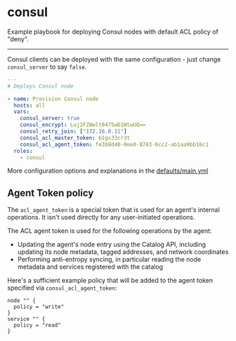 # consul

Example playbook for deploying Consul nodes with default ACL policy of "deny".

---

Consul clients can be deployed with the same configuration - just change `consul_server` to say `false`.

```yml
---
# Deploys Consul node

- name: Provision Consul node
  hosts: all
  vars:
    consul_server: true
    consul_encrypt: Luj2FZWwlt8475wD1WtwUQ==
    consul_retry_join: ["172.16.0.11"]
    consul_acl_master_token: b1gs33cr3t
    consul_acl_agent_token: fe3b8d40-0ee0-8783-6cc2-ab1aa9bb16c1
  roles:
    - consul
```

More configuration options and explanations in the [defaults/main.yml](/consul/defaults/main.yml)

## Agent Token policy

The `acl_agent_token` is a special token that is used for an agent's internal operations. It isn't used directly for any user-initiated operations.

The ACL agent token is used for the following operations by the agent:

- Updating the agent's node entry using the Catalog API, including updating its node metadata, tagged addresses, and network coordinates
- Performing anti-entropy syncing, in particular reading the node metadata and services registered with the catalog

Here's a sufficient example policy that will be added to the agent token specified via `consul_acl_agent_token`:

```hcl
node "" {
  policy = "write"
}
service "" {
  policy = "read"
}
```
